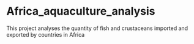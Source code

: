# Africa_aquaculture_analysis
This project analyses the quantity of fish and crustaceans imported and exported by countries in Africa 
